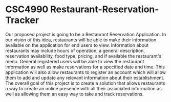 # CSC4990 Restaurant-Reservation-Tracker

Our proposed project is going to be a Restaurant Reservation Application. In our vision of this idea, restaurants will be able to make their information available on the application for end users to view. Information about restaurants may include hours of operation, a general description, reservation availability, food type, pricing, and if available the restaurant's menu. General registered users will be able to view the restaurant information as well as make reservations for a specified date and time. This application will also allow restaurants to register an account which will allow them to add and update any relevant information about their establishment. The overall goal of this project is to create a solution that allows restaurants a way to create an online presence with all their associated information as well as allowing them an easy way to take and track reservations.
